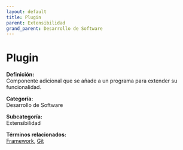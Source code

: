 ```yaml
---
layout: default
title: Plugin
parent: Extensibilidad
grand_parent: Desarrollo de Software
---
```


# Plugin

**Definición:**  
Componente adicional que se añade a un programa para extender su funcionalidad.

**Categoría:**  
Desarrollo de Software  

**Subcategoría:**  
Extensibilidad

**Términos relacionados:**  
[Framework](https://maleniski.github.io/diccionario-angl-tec-mx/docs/desarrollo-de-software/extensibilidad/framework.html), [Git](https://maleniski.github.io/diccionario-angl-tec-mx/docs/desarrollo-de-software/extensibilidad/git.html)
